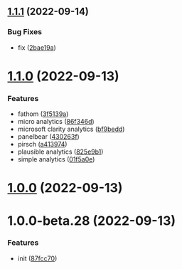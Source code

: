 ## [1.1.1](https://github.com/vuepress-star/vuepress-plugin-analytics/compare/v1.1.0...v1.1.1) (2022-09-14)


### Bug Fixes

* fix ([2bae19a](https://github.com/vuepress-star/vuepress-plugin-analytics/commit/2bae19a6297d24d5787826f4395df47ef9498e28))



# [1.1.0](https://github.com/vuepress-star/vuepress-plugin-analytics/compare/v1.0.0...v1.1.0) (2022-09-13)


### Features

* fathom ([3f5139a](https://github.com/vuepress-star/vuepress-plugin-analytics/commit/3f5139a035351c5a2753f04cd2366ff015f49e30))
* micro analytics ([86f346d](https://github.com/vuepress-star/vuepress-plugin-analytics/commit/86f346d3fa7d5cdc459d478a2baf7be3db35f2cb))
* microsoft clarity analytics ([bf9bedd](https://github.com/vuepress-star/vuepress-plugin-analytics/commit/bf9beddbb35540abe7faf8b3774516bd4f61f46c))
* panelbear ([430263f](https://github.com/vuepress-star/vuepress-plugin-analytics/commit/430263ff1a5d8a5fac1a50206f185c9935faba8f))
* pirsch ([a413974](https://github.com/vuepress-star/vuepress-plugin-analytics/commit/a4139747933b5173330b8ee133ad561924b8d969))
* plausible analytics ([825e9b1](https://github.com/vuepress-star/vuepress-plugin-analytics/commit/825e9b1a75140b90525b87cece0aefab0f1ed1f9))
* simple analytics ([01f5a0e](https://github.com/vuepress-star/vuepress-plugin-analytics/commit/01f5a0e924cc1d9969def4099566d1155644707a))



# [1.0.0](https://github.com/vuepress-star/vuepress-plugin-analytics/compare/v1.0.0-beta.28...v1.0.0) (2022-09-13)



# 1.0.0-beta.28 (2022-09-13)


### Features

* init ([87fcc70](https://github.com/vuepress-star/vuepress-plugin-analytics/commit/87fcc70d3571642ebe5c65b3c390895aa0815f97))



